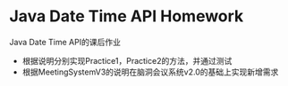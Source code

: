 # Java Date Time API Homework

Java Date Time API的课后作业

- 根据说明分别实现Practice1，Practice2的方法，并通过测试
- 根据MeetingSystemV3的说明在脑洞会议系统v2.0的基础上实现新增需求
